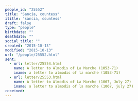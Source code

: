 ```yaml
---
people_id: "25552"
title: "Sancia, countess"
ititle: "sancia, countess"
draft: false
type: "people"
birthdate: ""
deathdate: ""
social_title: ""
created: "2015-10-13"
modified: "2015-10-13"
url: "/people/25552.html"
sent:
  - url: letter/25554.html
    name: A letter to Almodis of La Marche (1053-71)
    iname: a letter to almodis of la marche (1053-71)
  - url: letter/25553.html
    name: A letter to Almodis of La Marche (1067, July 27)
    iname: a letter to almodis of la marche (1067, july 27)
received:
---
```

